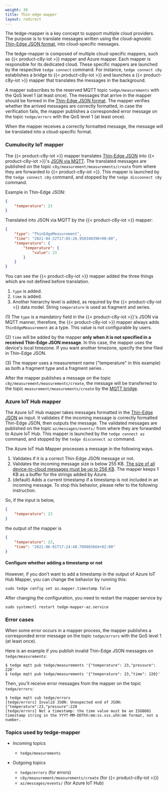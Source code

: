 ```yaml
---
weight: 30
title: Thin-edge mapper
layout: redirect
---
```


The tedge-mapper is a key concept to support multiple cloud providers.
The purpose is to translate
messages written using the cloud-agnostic [Thin-Edge JSON format](/thin-edge/thin-edge-architecture/#thin-edge-json),
into cloud-specific messages.

The tedge-mapper is composed of multiple cloud-specific mappers, such as {{< product-c8y-iot >}} mapper and Azure mapper.
Each mapper is responsible for its dedicated cloud.
These specific mappers are launched by the respective `tedge connect` command.
For instance, `tedge connect c8y` establishes a bridge to {{< product-c8y-iot >}} and launches a {{< product-c8y-iot >}} mapper
that translates the messages in the background.

A mapper subscribes to the reserved MQTT topic `tedge/measurements` with the QoS level 1 (at least once).
The messages that arrive in the mapper should be formed in the [Thin-Edge JSON format](/thin-edge/thin-edge-architecture/#thin-edge-json).
The mapper verifies whether the arrived messages are correctly formatted,
in case the verification fails, the mapper publishes a corresponded error message
on the topic `tedge/errors` with the QoS level 1 (at least once).

When the mapper receives a correctly formatted message,
the message will be translated into a cloud-specific format.

### Cumulocity IoT mapper

The {{< product-c8y-iot >}} mapper translates [Thin-Edge JSON](/thin-edge/thin-edge-architecture/#thin-edge-json) into {{< product-c8y-iot >}}'s [JSON via MQTT](/device-sdk/mqtt/#json).
The translated messages are published on the topic `c8y/measurement/measurements/create` from where they are forwarded to {{< product-c8y-iot >}}.
This mapper is launched by the `tedge connect c8y` command, and stopped by the `tedge disconnect c8y` command.

Example in Thin-Edge JSON:

```json
{
	"temperature": 23
}
```

Translated into JSON via MQTT by the {{< product-c8y-iot >}} mapper:

```json
{
	"type": "ThinEdgeMeasurement",
	"time": "2021-04-22T17:05:26.958340390+00:00",
	"temperature": {
		"temperature": {
			"value": 23
		}
	}
}
```

You can see the {{< product-c8y-iot >}} mapper added the three things which are not defined before translation.
1. `type` is added.
2. `time` is added.
3. Another hierarchy level is added, as required by the {{< product-c8y-iot >}} data model.
String `temperature` is used as fragment and series.

(1) The `type` is a mandatory field in the {{< product-c8y-iot >}}'s JSON via MQTT manner,
therefore, the {{< product-c8y-iot >}} mapper always adds `ThinEdgeMeasurement` as a type.
This value is not configurable by users.

(2) `time` will be added by the mapper **only when it is not specified in a received Thin-Edge JSON message**.
In this case, the mapper uses the device's local timezone. If you want another timezone, specify the time filed in Thin-Edge JSON.

(3) The mapper uses a measurement name ("temperature" in this example)
as both a fragment type and a fragment series .

After the mapper publishes a message on the topic `c8y/measurement/measurements/create`,
the message will be transferred to the topic `measurement/measurements/create` by the [MQTT bridge](/thin-edge/thin-edge-developer-tools/#bridged-topics).

### Azure IoT Hub mapper

The Azure IoT Hub mapper takes messages formatted in the [Thin-Edge JSON](/thin-edge/thin-edge-architecture/#thin-edge-json) as input.
It validates if the incoming message is correctly formatted Thin-Edge JSON, then outputs the message.
The validated messages are published on the topic `az/messages/events/` from where they are forwarded to Azure IoT Hub.
This mapper is launched by the `tedge connect az` command, and stopped by the `tedge disconnect az` command.

The Azure IoT Hub Mapper processes a message in the following ways.

1. Validates if it is a correct Thin-Edge JSON message or not.
2. Validates the incoming message size is below 255 KB.
[The size of all device-to-cloud messages must be up to 256 KB](https://docs.microsoft.com/en-us/azure/iot-hub/iot-hub-devguide-d2c-guidance).
The mapper keeps 1 KB as a buffer for the strings added by Azure.
3. (default) Adds a current timestamp if a timestamp is not included in an incoming message. To stop this behavior, please refer to the following instruction.

So, if the input is below,

```json
{
	"temperature": 23
}
```

the output of the mapper is

```json
{
	"temperature": 23,
	"time": "2021-06-01T17:24:48.709803664+02:00"
}
```

#### Configure whether adding a timestamp or not

However, if you don't want to add a timestamp in the output of Azure IoT Hub Mapper, you can change the behavior by running this:

```shell
sudo tedge config set az.mapper.timestamp false
```

After changing the configuration, you need to restart the mapper service by

```shell
sudo systemctl restart tedge-mapper-az.service
```

### Error cases

When some error occurs in a mapper process, the mapper publishes a corresponded error message
on the topic `tedge/errors` with the QoS level 1 (at least once).

Here is an example if you publish invalid Thin-Edge JSON messages on `tedge/measurements`:

```shell
$ tedge mqtt pub tedge/measurements '{"temperature": 23,"pressure": 220'
$ tedge mqtt pub tedge/measurements '{"temperature": 23,"time": 220}'
```

Then, you'll receive error messages from the mapper on the topic `tedge/errors`:

```shell
$ tedge mqtt sub tedge/errors
[tedge/errors] Invalid JSON: Unexpected end of JSON: {"temperature":23,"pressure":220
[tedge/errors] Not a timestamp: the time value must be an ISO8601 timestamp string in the YYYY-MM-DDThh:mm:ss.sss.±hh:mm format, not a number.
```

### Topics used by tedge-mapper

- Incoming topics
    - `tedge/measurements`

- Outgoing topics
    - `tedge/errors` (for errors)
    - `c8y/measurement/measurements/create` (for {{< product-c8y-iot >}})
    - `az/messages/events/` (for Azure IoT Hub)
